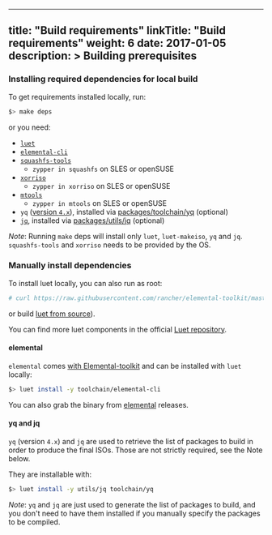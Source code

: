 
---
title: "Build requirements"
linkTitle: "Build requirements"
weight: 6
date: 2017-01-05
description: >
  Building prerequisites
---


### Installing required dependencies for local build

To get requirements installed locally, run:

```bash
$> make deps
```

or you need:

- [`luet`](https://github.com/mudler/luet)
- [`elemental-cli`](https://github.com/rancher/elemental-cli)
- [`squashfs-tools`](https://github.com/plougher/squashfs-tools)
  - `zypper in squashfs` on SLES or openSUSE
- [`xorriso`](https://dev.lovelyhq.com/libburnia/web/wiki/Xorriso)
  - `zypper in xorriso` on SLES or openSUSE
- [`mtools`](https://www.gnu.org/software/mtools/)
  - `zypper in mtools` on SLES or openSUSE
- `yq` ([version `4.x`](https://github.com/mikefarah/yq/releases)), installed via [packages/toolchain/yq](https://github.com/rancher/elemental-toolkit/tree/master/packages/toolchain/yq) (optional)
- [`jq`](https://stedolan.github.io/jq), installed via [packages/utils/jq](https://github.com/rancher/elemental-toolkit/tree/master/packages/utils/jq) (optional)

_Note_: Running `make` deps will install only `luet`, `luet-makeiso`, `yq` and `jq`. `squashfs-tools` and `xorriso` needs to be provided by the OS.

### Manually install dependencies

To install luet locally, you can also run as root:
```bash
# curl https://raw.githubusercontent.com/rancher/elemental-toolkit/master/scripts/get_luet.sh | sh
```
or build [luet from source](https://github.com/mudler/luet)).

You can find more luet components in the official [Luet repository](https://github.com/Luet-lab/luet-repo).


#### elemental

`elemental` comes [with Elemental-toolkit](https://github.com/rancher/elemental-toolkit/tree/master/packages/toolchain/elemental-cli)
and can be installed with `luet` locally:

```bash
$> luet install -y toolchain/elemental-cli
```

You can also grab the binary from [elemental](https://github.com/rancher/elemental-cli) releases.


#### yq and jq
`yq` (version `4.x`) and `jq` are used to retrieve the list of
packages to build in order to produce the final ISOs. Those are not
strictly required, see the Note below. 


They are installable with:

```bash
$> luet install -y utils/jq toolchain/yq
```

_Note_: `yq` and `jq` are just used to generate the list of packages to build, and you don't need to have them installed if you manually specify the packages to be compiled.
